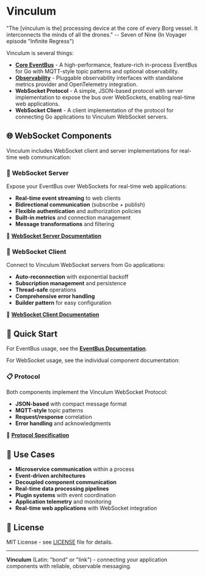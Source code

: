 # Vinculum

"The [vinculum is the] processing device at the core of every Borg vessel.
It interconnects the minds of all the drones."
   -- Seven of Nine (In Voyager episode "Infinite Regress")

Vinculum is several things:

- **[Core EventBus](pkg/vinculum/bus/README.md)** - A high-performance, feature-rich in-process EventBus for Go with MQTT-style topic patterns and optional observability.
- **[Observability](pkg/vinculum/o11y/README.md)** - Pluggable observability interfaces with standalone metrics provider and OpenTelemetry integration.
- **WebSocket Protocol** - A simple, JSON-based protocol with server implementation to expose the bus over WebSockets, enabling real-time web applications.
- **WebSocket Client** - A client implementation of the protocol for connecting Go applications to Vinculum WebSocket servers.

## 🌐 WebSocket Components

Vinculum includes WebSocket client and server implementations for real-time web communication:

### 📡 **WebSocket Server**
Expose your EventBus over WebSockets for real-time web applications:
- **Real-time event streaming** to web clients
- **Bidirectional communication** (subscribe + publish)
- **Flexible authentication** and authorization policies
- **Built-in metrics** and connection management
- **Message transformations** and filtering

📖 **[WebSocket Server Documentation](pkg/vinculum/vws/server/README.md)**

### 🔌 **WebSocket Client**
Connect to Vinculum WebSocket servers from Go applications:
- **Auto-reconnection** with exponential backoff
- **Subscription management** and persistence
- **Thread-safe** operations
- **Comprehensive error handling**
- **Builder pattern** for easy configuration

📖 **[WebSocket Client Documentation](pkg/vinculum/vws/client/README.md)**

## 🚀 Quick Start

For EventBus usage, see the **[EventBus Documentation](pkg/vinculum/bus/README.md#-quick-start)**.

For WebSocket usage, see the individual component documentation:


### 📋 **Protocol**
Both components implement the Vinculum WebSocket Protocol:
- **JSON-based** with compact message format
- **MQTT-style** topic patterns
- **Request/response** correlation
- **Error handling** and acknowledgments

📖 **[Protocol Specification](pkg/vinculum/vws/PROTOCOL.md)**

## 🎯 Use Cases

- **Microservice communication** within a process
- **Event-driven architectures** 
- **Decoupled component communication**
- **Real-time data processing pipelines**
- **Plugin systems** with event coordination
- **Application telemetry** and monitoring
- **Real-time web applications** with WebSocket integration

## 📄 License

MIT License - see [LICENSE](LICENSE) file for details.

---

**Vinculum** (Latin: "bond" or "link") - connecting your application components with reliable, observable messaging.
